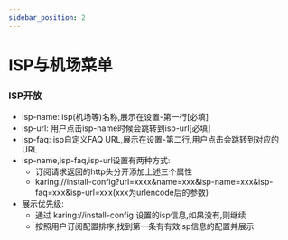 ```yaml
---
sidebar_position: 2
---
```


# ISP与机场菜单

### ISP开放
- isp-name: isp(机场等)名称,展示在设置-第一行[必填]
- isp-url: 用户点击isp-name时候会跳转到isp-url[必填]
- isp-faq: isp自定义FAQ URL,展示在设置-第二行,用户点击会跳转到对应的URL
- isp-name,isp-faq,isp-url设置有两种方式:
  - 订阅请求返回的http头分开添加上述三个属性
  - karing://install-config?url=xxxx&name=xxx&isp-name=xxx&isp-faq=xxx&isp-url=xxx(xxx为urlencode后的参数)
- 展示优先级:
  - 通过 karing://install-config 设置的isp信息,如果没有,则继续
  - 按照用户订阅配置排序,找到第一条有有效isp信息的配置并展示

